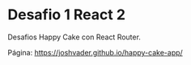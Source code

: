 # Desafio 1 React 2

Desafios Happy Cake con React Router.

Página: https://joshvader.github.io/happy-cake-app/